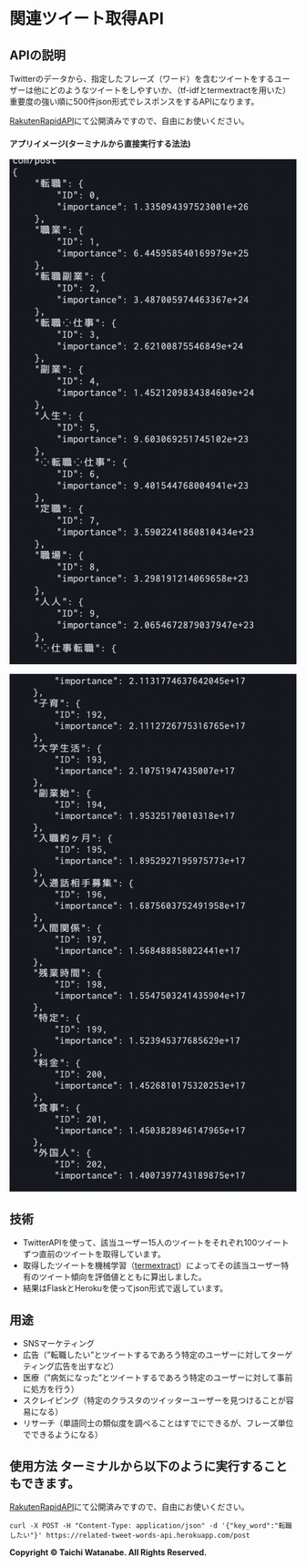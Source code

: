 # 関連ツイート取得API

## APIの説明

Twitterのデータから、指定したフレーズ（ワード）を含むツイートをするユーザーは他にどのようなツイートをしやすいか、（tf-idfとtermextractを用いた）重要度の強い順に500件json形式でレスポンスをするAPIになります。

[RakutenRapidAPI](https://api.rakuten.net/seven0525/api/related-tweet-words-api)にて公開済みですので、自由にお使いください。
  

#### アプリイメージ(ターミナルから直接実行する法法)
![](images/result_1.png)
   
![](images/result_2.png)

   

## 技術
- TwitterAPIを使って、該当ユーザー15人のツイートをそれぞれ100ツイートずつ直前のツイートを取得しています。  
- 取得したツイートを機械学習（[termextract](http://gensen.dl.itc.u-tokyo.ac.jp/pytermextract/)）によってその該当ユーザー特有のツイート傾向を評価値とともに算出しました。  
- 結果はFlaskとHerokuを使ってjson形式で返しています。
   

## 用途 
- SNSマーケティング  
- 広告（”転職したい”とツイートするであろう特定のユーザーに対してターゲティング広告を出すなど）   
- 医療（”病気になった”とツイートするであろう特定のユーザーに対して事前に処方を行う）  
- スクレイピング（特定のクラスタのツイッターユーザーを見つけることが容易になる）  
- リサーチ（単語同士の類似度を調べることはすでにできるが、フレーズ単位でできるようになる）  
  
   
## 使用方法 ターミナルから以下のように実行することもできます。
[RakutenRapidAPI](https://api.rakuten.net/seven0525/api/related-tweet-words-api)にて公開済みですので、自由にお使いください。


```
curl -X POST -H "Content-Type: application/json" -d '{"key_word":"転職したい"}' https://related-tweet-words-api.herokuapp.com/post
```

**Copyright © Taichi Watanabe. All Rights Reserved.**

